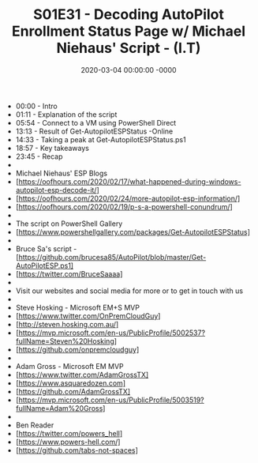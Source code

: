 ﻿---
layout: post
title: "S01E31 - Decoding AutoPilot Enrollment Status Page w/ Michael Niehaus' Script - (I.T)"
date: 2020-03-04 00:00:00 -0000
categories:
---
 * 00:00 - Intro
 * 01:11 - Explanation of the script
 * 05:54 - Connect to a VM using PowerShell Direct
 * 13:13 - Result of Get-AutopilotESPStatus -Online
 * 14:33 - Taking a peak at Get-AutopilotESPStatus.ps1
 * 18:57 - Key takeaways
 * 23:45 - Recap
 * 
 * Michael Niehaus' ESP Blogs
 * [https://oofhours.com/2020/02/17/what-happened-during-windows-autopilot-esp-decode-it/]
 * [https://oofhours.com/2020/02/24/more-autopilot-esp-information/]
 * [https://oofhours.com/2020/02/19/p-s-a-powershell-conundrum/]
 * 
 * The script on PowerShell Gallery
 * [https://www.powershellgallery.com/packages/Get-AutopilotESPStatus]
 * 
 * Bruce Sa's script - [https://github.com/brucesa85/AutoPilot/blob/master/Get-AutoPilotESP.ps1]
 * [https://twitter.com/BruceSaaaa]
 * 
 * Visit our websites and social media for more or to get in touch with us
 * 
 * Steve Hosking - Microsoft EM+S MVP
 * [https://www.twitter.com/OnPremCloudGuy]
 * [http://steven.hosking.com.au/]
 * [https://mvp.microsoft.com/en-us/PublicProfile/5002537?fullName=Steven%20Hosking]
 * [https://github.com/onpremcloudguy]
 * 
 * Adam Gross - Microsoft EM MVP
 * [https://www.twitter.com/AdamGrossTX]
 * [https://www.asquaredozen.com]
 * [https://github.com/AdamGrossTX]
 * [https://mvp.microsoft.com/en-us/PublicProfile/5003519?fullName=Adam%20Gross]
 * 
 * Ben Reader
 * [https://twitter.com/powers_hell]
 * [https://www.powers-hell.com/]
 * [https://github.com/tabs-not-spaces]
